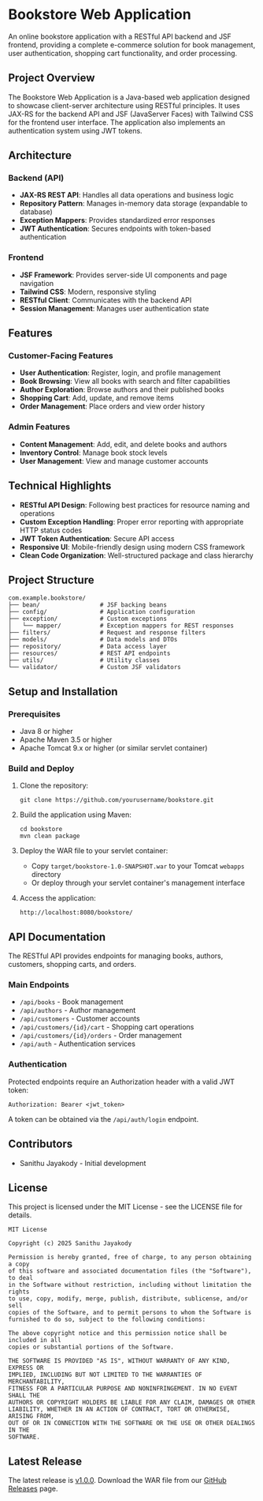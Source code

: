 # Bookstore Web Application

An online bookstore application with a RESTful API backend and JSF frontend, providing a complete e-commerce solution for book management, user authentication, shopping cart functionality, and order processing.

## Project Overview

The Bookstore Web Application is a Java-based web application designed to showcase client-server architecture using RESTful principles. It uses JAX-RS for the backend API and JSF (JavaServer Faces) with Tailwind CSS for the frontend user interface. The application also implements an authentication system using JWT tokens.

## Architecture

### Backend (API)
- **JAX-RS REST API**: Handles all data operations and business logic
- **Repository Pattern**: Manages in-memory data storage (expandable to database)
- **Exception Mappers**: Provides standardized error responses
- **JWT Authentication**: Secures endpoints with token-based authentication

### Frontend
- **JSF Framework**: Provides server-side UI components and page navigation
- **Tailwind CSS**: Modern, responsive styling
- **RESTful Client**: Communicates with the backend API
- **Session Management**: Manages user authentication state

## Features

### Customer-Facing Features
- **User Authentication**: Register, login, and profile management
- **Book Browsing**: View all books with search and filter capabilities
- **Author Exploration**: Browse authors and their published books
- **Shopping Cart**: Add, update, and remove items
- **Order Management**: Place orders and view order history

### Admin Features
- **Content Management**: Add, edit, and delete books and authors
- **Inventory Control**: Manage book stock levels
- **User Management**: View and manage customer accounts

## Technical Highlights

- **RESTful API Design**: Following best practices for resource naming and operations
- **Custom Exception Handling**: Proper error reporting with appropriate HTTP status codes
- **JWT Token Authentication**: Secure API access
- **Responsive UI**: Mobile-friendly design using modern CSS framework
- **Clean Code Organization**: Well-structured package and class hierarchy

## Project Structure

```
com.example.bookstore/
├── bean/                 # JSF backing beans
├── config/               # Application configuration
├── exception/            # Custom exceptions
│   └── mapper/           # Exception mappers for REST responses
├── filters/              # Request and response filters
├── models/               # Data models and DTOs
├── repository/           # Data access layer
├── resources/            # REST API endpoints
├── utils/                # Utility classes
└── validator/            # Custom JSF validators
```

## Setup and Installation

### Prerequisites
- Java 8 or higher
- Apache Maven 3.5 or higher
- Apache Tomcat 9.x or higher (or similar servlet container)

### Build and Deploy
1. Clone the repository:
   ```
   git clone https://github.com/yourusername/bookstore.git
   ```

2. Build the application using Maven:
   ```
   cd bookstore
   mvn clean package
   ```

3. Deploy the WAR file to your servlet container:
   - Copy `target/bookstore-1.0-SNAPSHOT.war` to your Tomcat `webapps` directory
   - Or deploy through your servlet container's management interface

4. Access the application:
   ```
   http://localhost:8080/bookstore/
   ```

## API Documentation

The RESTful API provides endpoints for managing books, authors, customers, shopping carts, and orders.

### Main Endpoints

- `/api/books` - Book management
- `/api/authors` - Author management
- `/api/customers` - Customer accounts
- `/api/customers/{id}/cart` - Shopping cart operations
- `/api/customers/{id}/orders` - Order management
- `/api/auth` - Authentication services

### Authentication

Protected endpoints require an Authorization header with a valid JWT token:

```
Authorization: Bearer <jwt_token>
```

A token can be obtained via the `/api/auth/login` endpoint.

## Contributors

- Sanithu Jayakody - Initial development

## License

This project is licensed under the MIT License - see the LICENSE file for details.

```
MIT License

Copyright (c) 2025 Sanithu Jayakody

Permission is hereby granted, free of charge, to any person obtaining a copy
of this software and associated documentation files (the "Software"), to deal
in the Software without restriction, including without limitation the rights
to use, copy, modify, merge, publish, distribute, sublicense, and/or sell
copies of the Software, and to permit persons to whom the Software is
furnished to do so, subject to the following conditions:

The above copyright notice and this permission notice shall be included in all
copies or substantial portions of the Software.

THE SOFTWARE IS PROVIDED "AS IS", WITHOUT WARRANTY OF ANY KIND, EXPRESS OR
IMPLIED, INCLUDING BUT NOT LIMITED TO THE WARRANTIES OF MERCHANTABILITY,
FITNESS FOR A PARTICULAR PURPOSE AND NONINFRINGEMENT. IN NO EVENT SHALL THE
AUTHORS OR COPYRIGHT HOLDERS BE LIABLE FOR ANY CLAIM, DAMAGES OR OTHER
LIABILITY, WHETHER IN AN ACTION OF CONTRACT, TORT OR OTHERWISE, ARISING FROM,
OUT OF OR IN CONNECTION WITH THE SOFTWARE OR THE USE OR OTHER DEALINGS IN THE
SOFTWARE.
```

## Latest Release

The latest release is [v1.0.0](docs/releases/v1.0.0/RELEASE-NOTES.md).
Download the WAR file from our [GitHub Releases](https://github.com/yourusername/bookstore/releases/tag/v1.0.0) page.